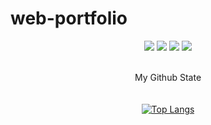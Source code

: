# web-portfolio
<div align="center">
	<img src="https://img.shields.io/badge/java-007396?style=flat&logo=Java&logoColor=white" />
	<img src="https://img.shields.io/badge/spring-6DB33F?style=flat&logo=Spring&logoColor=white" />
	<img src="https://img.shields.io/badge/HTML5-E34F26?style=flat&logo=HTML5&logoColor=white" />
	<img src="https://img.shields.io/badge/CSS3-1572B6?style=flat&logo=CSS3&logoColor=white" />		

<br>
<br>

My Github State
<br>
<br>
<br>
[![Top Langs](https://github-readme-stats.vercel.app/api/top-langs/?username=knagki&layout=compact)](https://github.com/knagki)	
</div>


